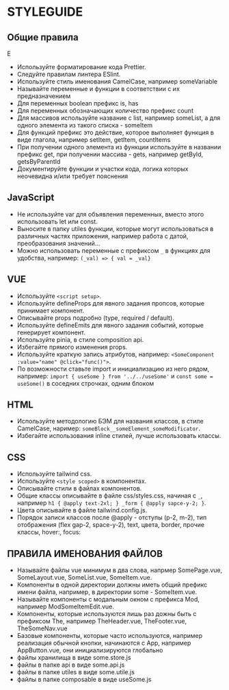 # STYLEGUIDE

## Общие правила
E
- Используйте форматирование кода Prettier.
- Следуйте правилам линтера ESlint.
- Используйте стиль именования CamelCase, например someVariable
- Называйте переменные и функции в соответствии с их предназначением
- Для переменных boolean префикс is, has
- Для переменных обозначающих количество префикс count
- Для массивов используйте название с list, например someList, а для одного элемента из такого списка - someItem
- Для функций префикс это действие, которое выполняет функция в виде глагола, например setItem, getItem, countItems
- При получении одного элемента из функции используйте в названии префикс get, при получении массива - gets, например getById, getsByParentId
- Документируйте функции и участки кода, логика которых неочевидна и/или требует пояснения

## JavaScript

- Не используйте var для объявления переменных, вместо этого использовать let или const.
- Выносите в папку utiles функции, которые могут использоваться в различных частях приложения, например работа с датой, преобразования значений...
- Можно использовать переменные с префиксом `_` в функциях для удобства, например: `(_val) => { val = _val}`

## VUE

- Используйте `<script setup>`.
- Используйте defineProps для явного задания пропсов, которые принимает компонент.
- Описывайте props подробно (type, required / default).
- Используйте defineEmits для явного задания событий, которые генерирует компонент.
- Используйте pinia, в стиле composition api.
- Избегайте прямого изменения props.
- Используйте краткую запись атрибутов, например: `<SomeComponent :value="name" @click="func()">`.
- По возможности ставьте import и инициализацию из него рядом, например:
  `import { useSome } from '../../useSome'` и `const some = useSome()` в соседних строчках, одним блоком

## HTML

- Используйте методологию БЭМ для названия классов, в стиле CamelCase, наример: `someBlock__someElement_someModificator`.
- Избегайте использования inline стилей, лучше использовать классы.

## CSS

- Используйте tailwind css.
- Используйте `<style scoped>` в компонентах.
- Описывайте стили в файлах компонентов.
- Общие классы описывайте в файле css/styles.css, начиная с `_`, например `h1 { @apply text-2xl; } _form { @apply sapce-y-2; }`.
- Цвета описывайте в файле tailwind.config.js.
- Порядок записи классов после @apply - отступы (p-2, m-2), тип отображения (flex gap-2, space-y-2), text, цвета, border, прочие классы, hover:, focus:

## ПРАВИЛА ИМЕНОВАНИЯ ФАЙЛОВ

- Называйте файлы vue минимум в два слова, напрмер SomePage.vue, SomeLayout.vue, SomeList.vue, SomeItem.vue.
- Компоненты в одной директории должны иметь общий префикс имени файла, например, в директории some - SomeItem.vue.
- Называйте компоненты с модальным окном с префикса Mod, например ModSomeItemEdit.vue.
- Компоненты, которые используются лишь раз дожны быть с префиксом The, например TheHeader.vue, TheFooter.vue, TheSomeNav.vue
- Базовые компоненты, которые часто используются, например реализация обычной кнопки, начинаются с App, например AppButton.vue, они инициализируются глобально
- файлы хранилища в виде some.store.js
- файлы в папке api в виде some.api.js
- файлы в папке utiles в виде some.utile.js
- файлы в папке composable в виде useSome.js
